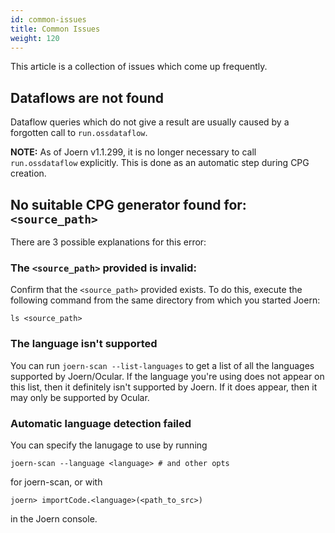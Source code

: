 ```yaml
---
id: common-issues
title: Common Issues
weight: 120
---
```


This article is a collection of issues which come up frequently.


## Dataflows are not found

Dataflow queries which do not give a result are usually caused by a
forgotten call to `run.ossdataflow`.

__NOTE:__ As of Joern v1.1.299, it is no longer necessary to call
`run.ossdataflow` explicitly. This is done as an automatic step during
CPG creation.

## No suitable CPG generator found for: `<source_path>`

There are 3 possible explanations for this error:

### The `<source_path>` provided is invalid: 
Confirm that the `<source_path>` provided exists. To do this, execute the following
command from the same directory from which you started Joern:
```shell
ls <source_path>
```

### The language isn't supported
You can run `joern-scan --list-languages` to get a list of all the languages supported
by Joern/Ocular. If the language you're using does not appear on this list, then it 
definitely isn't supported by Joern. If it does appear, then it may only be supported by
Ocular.

### Automatic language detection failed
You can specify the lanugage to use by running 
```shell
joern-scan --language <language> # and other opts
```
for joern-scan, or with
```shell
joern> importCode.<language>(<path_to_src>)
```
in the Joern console.
